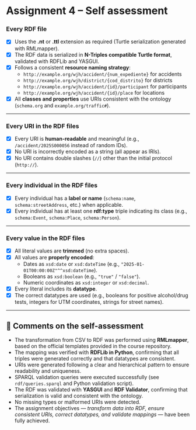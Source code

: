 # Assignment 4 – Self assessment

### Every RDF file
- [x] Uses the **.nt** or **.ttl** extension as required (Turtle serialization generated with RMLmapper).  
- [x] The RDF data is serialized in **N-Triples compatible Turtle format**, validated with RDFLib and YASGUI.  
- [x] Follows a consistent **resource naming strategy**:  
  - `http://example.org/wjh/accident/{num_expediente}` for accidents  
  - `http://example.org/wjh/district/{cod_distrito}` for districts  
  - `http://example.org/wjh/accident/{id}/participant` for participants  
  - `http://example.org/wjh/accident/{id}/place` for locations  
- [x] All **classes and properties** use URIs consistent with the ontology (`schema.org` and `example.org/traffic#`).  

---

### Every URI in the RDF files
- [x] Every URI is **human-readable** and meaningful (e.g., `/accident/2025S000056` instead of random IDs).  
- [x] No URI is incorrectly encoded as a string (all appear as IRIs).  
- [x] No URI contains double slashes (`//`) other than the initial protocol (`http://`).  

---

### Every individual in the RDF files
- [x] Every individual has a **label or name** (`schema:name`, `schema:streetAddress`, etc.) when applicable.  
- [x] Every individual has at least one **rdf:type** triple indicating its class (e.g., `schema:Event`, `schema:Place`, `schema:Person`).  

---

### Every value in the RDF files
- [x] All literal values are **trimmed** (no extra spaces).  
- [x] All values are **properly encoded**:
  - Dates as `xsd:date` or `xsd:dateTime` (e.g., `"2025-01-01T00:00:00Z"^^xsd:dateTime`).  
  - Booleans as `xsd:boolean` (e.g., `"true"` / `"false"`).  
  - Numeric coordinates as `xsd:integer` or `xsd:decimal`.  
- [x] Every literal includes its **datatype**.  
- [x] The correct datatypes are used (e.g., booleans for positive alcohol/drug tests, integers for UTM coordinates, strings for street names).  

---

## 💬 Comments on the self-assessment

- The transformation from CSV to RDF was performed using **RMLmapper**, based on the official templates provided in the course repository.  
- The mapping was verified with **RDFLib in Python**, confirming that all triples were generated correctly and that datatypes are consistent.  
- URIs were generated following a clear and hierarchical pattern to ensure readability and uniqueness.  
- SPARQL validation queries were executed successfully (see `rdf/queries.sparql` and Python validation script).  
- The RDF was validated with **YASGUI** and **RDF Validator**, confirming that serialization is valid and consistent with the ontology.  
- No missing types or malformed URIs were detected.  
- The assignment objectives — *transform data into RDF, ensure consistent URIs, correct datatypes, and validate mappings* — have been fully achieved.
